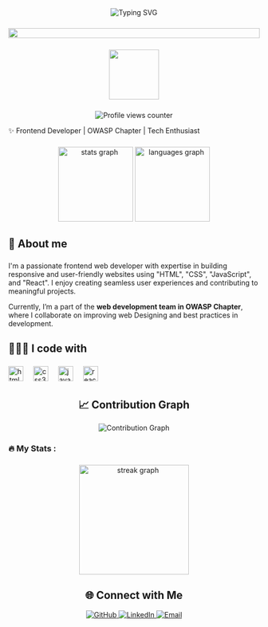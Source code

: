 <div align="center">
    <img src="https://readme-typing-svg.herokuapp.com?font=Fira+Code&weight=600&size=30&duration=3000&pause=1000&color=36BCF7FF&center=true&vCenter=true&width=435&lines=Hello%2C+I'm+Deepanshu!;Web+Enthusiast;Frontend+Developer" alt="Typing SVG" />
  </div>

###

  <p align="center">
    <img src="https://i.imgur.com/dBaSKWF.gif" height="20" width="100%">
  </p>

 ###

<div align="center">
  <img src="https://media.giphy.com/media/M9gbBd9nbDrOTu1Mqx/giphy.gif" width="100"/>
</div>

 ###

<p align="center">
    <img src="https://komarev.com/ghpvc/?username=deep-xu&style=flat-square&color=blue" alt="Profile views counter"/>
  </p>

<p align="left">✨ Frontend Developer | OWASP Chapter | Tech Enthusiast</p>

###

<div align="center">
  <img src="https://github-readme-stats.vercel.app/api?username=deep-xu&hide_title=false&hide_rank=false&show_icons=true&include_all_commits=true&count_private=true&disable_animations=false&theme=dracula&locale=en&hide_border=false" height="150" alt="stats graph"  />
  <img src="https://github-readme-stats.vercel.app/api/top-langs?username=Himanshu62727&locale=en&hide_title=false&layout=compact&card_width=320&langs_count=5&theme=dracula&hide_border=false" height="150" alt="languages graph"  />
</div>

###

<h2 align="left">🚀 About me</h2>

###

<p align="left">I'm a passionate frontend web developer with expertise in building responsive and user-friendly websites using "HTML", "CSS", "JavaScript", and "React". I enjoy creating seamless user experiences and contributing to meaningful projects.  

Currently, I’m a part of the **web development team in OWASP Chapter**, where I collaborate on improving web Designing and best practices in development.  </p>

###

<h2 align="left">👨🏻‍💻 I code with</h2>

###

<div align="left">
  <img src="https://cdn.jsdelivr.net/gh/devicons/devicon/icons/html5/html5-original.svg" height="30" alt="html5 logo"  />
  <img width="12" />
  <img src="https://cdn.jsdelivr.net/gh/devicons/devicon/icons/css3/css3-original.svg" height="30" alt="css3 logo"  />
  <img width="12" />
  <img src="https://cdn.jsdelivr.net/gh/devicons/devicon/icons/javascript/javascript-original.svg" height="30" alt="javascript logo"  />
  <img width="12" />
  <img src="https://cdn.jsdelivr.net/gh/devicons/devicon/icons/react/react-original.svg" height="30" alt="react logo"  />
  <img width="12" />
    
###

<h2 align="center">📈 Contribution Graph</h2>

<p align="center">
  <img src="https://github-readme-activity-graph.vercel.app/graph?username=Himanshu62727&theme=redical" alt="Contribution Graph" />
</p>

###

<h3 align="left">🔥 My Stats :</h3>

###

<div align="center">
    <img src="https://streak-stats.demolab.com?user=Himanshu62727&locale=en&mode=daily&theme=dark&hide_border=false&border_radius=5&order=3" height="220" alt="streak graph"  />
  </div>


###

<h2 align="center">🌐 Connect with Me</h2>

<p align="center">
  <a href="https://github.com/Himanshu62727">
    <img src="https://img.shields.io/badge/GitHub-100000?style=for-the-badge&logo=github&logoColor=white" alt="GitHub" />
  </a>
  <a href="https://www.linkedin.com/in/himanshusingh2k?utm_source=share&utm_campaign=share_via&utm_content=profile&utm_medium=android_app 
">
    <img src="https://img.shields.io/badge/LinkedIn-0077B5?style=for-the-badge&logo=linkedin&logoColor=white" alt="LinkedIn" />
  </a>
  <a href="mailto:singhhimanshu11718@gmail.com.com">
    <img src="https://img.shields.io/badge/Email-D14836?style=for-the-badge&logo=gmail&logoColor=white" alt="Email" />
  </a>
</p>
